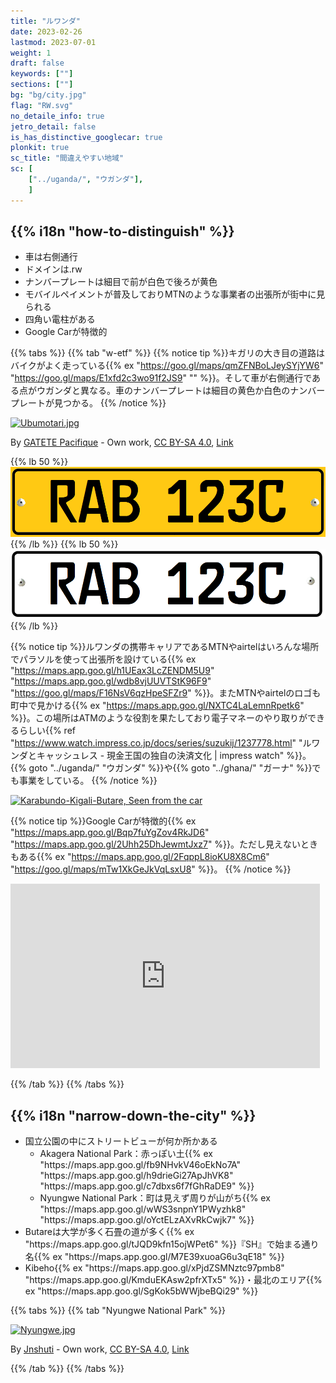 ```yaml
---
title: "ルワンダ"
date: 2023-02-26
lastmod: 2023-07-01
weight: 1
draft: false
keywords: [""]
sections: [""]
bg: "bg/city.jpg"
flag: "RW.svg"
no_detaile_info: true
jetro_detail: false
is_has_distinctive_googlecar: true
plonkit: true
sc_title: "間違えやすい地域"
sc: [
    ["../uganda/", "ウガンダ"],
    ]
---
```


<div class="main-desciption country-description">
    <h2 class="section-title">{{% i18n "how-to-distinguish" %}}</h2>
    <ul class="rule-list">
        <li>車は<span class="quiz">右側</span>通行</li>
        <li>ドメインは<span class="quiz">.rw</span></li>
        <li>ナンバープレートは細目で前が<span class="quiz">白</span>色で後ろが<span class="quiz">黄</span>色</span></li>
        <li>モバイルペイメントが普及しておりMTNのような事業者の出張所が街中に見られる</li>
        <li>四角い電柱がある</li>
        <li>Google Carが特徴的</li>
    </ul>
</div>

{{% tabs %}}
{{% tab "w-etf" %}}
{{% notice tip %}}キガリの大き目の道路はバイクがよく走っている{{% ex "https://goo.gl/maps/qmZFNBoLJeySYjYW6" "https://goo.gl/maps/E1xfd2c3wo91f2JS9" "" %}}。そして車が<span class="quiz">右</span>側通行である点がウガンダと異なる。車のナンバープレートは細目の<span class="quiz">黄</span>色か白色のナンバープレートが見つかる。
{{% /notice %}}
<div class="googlemap-if no-margin">
<p><a href="https://commons.wikimedia.org/wiki/File:Ubumotari.jpg#/media/File:Ubumotari.jpg"><img src="https://upload.wikimedia.org/wikipedia/commons/f/f2/Ubumotari.jpg" alt="Ubumotari.jpg" height="720" width="1087"></a></p><p>By <a href="//commons.wikimedia.org/wiki/User:GATETE_Pacifique" title="User:GATETE Pacifique">GATETE Pacifique</a> - <span class="int-own-work" lang="en">Own work</span>, <a href="https://creativecommons.org/licenses/by-sa/4.0" title="Creative Commons Attribution-Share Alike 4.0">CC BY-SA 4.0</a>, <a href="https://commons.wikimedia.org/w/index.php?curid=88630204">Link</a></p>
</div>

{{% lb 50 %}}
![](2023-05-22-19-49-47.png)
{{% /lb %}}
{{% lb 50 %}}
![](2023-05-22-19-50-24.png)
{{% /lb %}}

{{% notice tip %}}ルワンダの携帯キャリアであるMTNやairtelはいろんな場所でパラソルを使って出張所を設けている{{% ex "https://maps.app.goo.gl/h1UEax3LcZENDM5U9" "https://maps.app.goo.gl/wdb8vjUUVTStK96F9" "https://goo.gl/maps/F16NsV6qzHpeSFZr9" %}}。またMTNやairtelのロゴも町中で見かける{{% ex "https://maps.app.goo.gl/NXTC4LaLemnRpetk6" %}}。この場所はATMのような役割を果たしており電子マネーのやり取りができるらしい{{% ref "https://www.watch.impress.co.jp/docs/series/suzukij/1237778.html" "ルワンダとキャッシュレス - 現金王国の独自の決済文化 | impress watch" %}}。{{% goto "../uganda/" "ウガンダ" %}}や{{% goto "../ghana/" "ガーナ" %}}でも事業をしている。
{{% /notice %}}

<div class="googlemap-if">
<a data-flickr-embed="true" href="https://www.flickr.com/photos/odileva/38233749822/in/photolist-21fzXM9-21ip6Qg-21fztVh-eEsXoJ-eEkAjk-GmLtYB-21ioyaH-eEt1Wh-21dwJwJ-21ipar4-21jovPL-arCFU2-arCFZt-hncdih-Zhs5i9-ZdAHeS-98PKcx-21hk6h1-DaDCt5-DaDd4d-6U3MBL-qdkiWe-uUqdLh-21ip6nH-DaDK37-DaDM1L-si6QvE-pgAxqM-21dwFxY-qb55js-qb3qBW-LcyNPM-pgADxB-28S3zfN-8zszXW-27cKiR7-27cKBvf-29Tjziq-qdkD28-qda76X-pgAvBr-21dxf87-6U5r71-GqJjgF-28S6exA-pVMj5y-pVUYy4-ZdA4CE-21dwHz3-wEDwd" title="Karabundo-Kigali-Butare, Seen from the car"><img src="https://live.staticflickr.com/4537/38233749822_c57cc2680a_c.jpg" width="800" height="370" alt="Karabundo-Kigali-Butare, Seen from the car"/></a><script async src="//embedr.flickr.com/assets/client-code.js" charset="utf-8"></script>
</div>

{{% notice tip %}}Google Carが特徴的{{% ex "https://maps.app.goo.gl/Bqp7fuYgZov4RkJD6" "https://maps.app.goo.gl/2Uhh25DhJewmtJxz7" %}}。ただし見えないときもある{{% ex "https://maps.app.goo.gl/2FqppL8ioKU8X8Cm6" "https://goo.gl/maps/mTw1XkGeJkVqLsxU8" %}}。
{{% /notice %}}
<div class="googlemap-if">
<iframe src="https://www.google.com/maps/embed?pb=!4v1683478674761!6m8!1m7!1sB8a53z_-9mYxUzV0Q52jcA!2m2!1d-1.941815097077175!2d30.13047435388365!3f323.03495285680117!4f-12.788419732450919!5f0.7820865974627469" width="495" height="295" style="border:0;" allowfullscreen="" loading="lazy" referrerpolicy="no-referrer-when-downgrade"></iframe>
</div>

{{% /tab %}}
{{% /tabs  %}}


<div class="main-desciption country-description">
    <h2 class="section-title">{{% i18n "narrow-down-the-city" %}}</h2>
    <ul class="rule-list">
        <li>国立公園の中にストリートビューが何か所かある
            <ul>
                <li>Akagera National Park：赤っぽい土{{% ex "https://maps.app.goo.gl/fb9NHvkV46oEkNo7A" "https://maps.app.goo.gl/h9drieGi27ApJhVK8" "https://maps.app.goo.gl/c7dbxs6f7fGhRaDE9" %}}</li>
                <li>Nyungwe National Park：町は見えず周りが山がち{{% ex "https://maps.app.goo.gl/wWS3snpnY1PWyzhk8" "https://maps.app.goo.gl/oYctELzAXvRkCwjk7" %}}</li>
            </ul>
        </li>
        <li>Butareは大学が多く石畳の道が多く{{% ex "https://maps.app.goo.gl/tJQD9kfn15ojWPet6" %}}『SH』で始まる通り名{{% ex "https://maps.app.goo.gl/M7E39xuoaG6u3qE18" %}}</li>
        <li>Kibeho{{% ex "https://maps.app.goo.gl/xPjdZSMNztc97pmb8" "https://maps.app.goo.gl/KmduEKAsw2pfrXTx5" %}}・最北のエリア{{% ex "https://maps.app.goo.gl/SgKok5bWWjbeBQi29" %}}
    </ul>
</div>


{{% tabs %}}
{{% tab "Nyungwe National Park" %}}

<div class="googlemap-if no-margin">
<p><a href="https://commons.wikimedia.org/wiki/File:Nyungwe.jpg#/media/File:Nyungwe.jpg"><img src="https://upload.wikimedia.org/wikipedia/commons/c/c0/Nyungwe.jpg" alt="Nyungwe.jpg" height="720" width="1280"></a></p><p>By <a href="//commons.wikimedia.org/w/index.php?title=User:Jnshuti&amp;amp;action=edit&amp;amp;redlink=1" class="new" title="User:Jnshuti (page does not exist)">Jnshuti</a> - <span class="int-own-work" lang="en">Own work</span>, <a href="https://creativecommons.org/licenses/by-sa/4.0" title="Creative Commons Attribution-Share Alike 4.0">CC BY-SA 4.0</a>, <a href="https://commons.wikimedia.org/w/index.php?curid=106032692">Link</a></p>
</div>

{{% /tab %}}
{{% /tabs  %}}